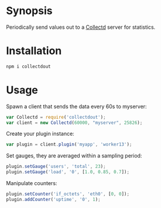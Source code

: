 # Synopsis

Periodically send values out to a [Collectd](http://collectd.org/) server for statistics.

# Installation

```javascript
npm i collectdout
```

# Usage

Spawn a client that sends the data every 60s to myserver:
```javascript
var Collectd = require('collectdout');
var client = new Collectd(60000, "myserver", 25826);
```

Create your plugin instance:
```javascript
var plugin = client.plugin('myapp', 'worker13');
```

Set gauges, they are averaged within a sampling period:
```javascript
plugin.setGauge('users', 'total', 23);
plugin.setGauge('load', '0', [1.0, 0.85, 0.7]);
```

Manipulate counters:
```javascript
plugin.setCounter('if_octets', 'eth0', [0, 0]);
plugin.addCounter('uptime', '0', 1);
```
